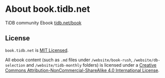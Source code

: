 # About book.tidb.net

TiDB community Ebook [tidb.net/book](https://tidb.net/book)

## License

`book.tidb.net` is [MIT Licensed](./LICENSE).

All ebook content (such as `.md` files under `/website/book-rush`, `/website/db-selection` and `/website/tidb-monthly` folders) is licensed under a [Creative Commons Attribution-NonCommercial-ShareAlike 4.0 International License](./LICENSE-content).
